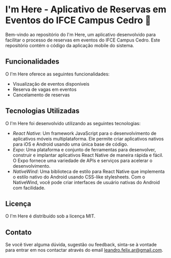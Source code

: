 # I'm Here - Aplicativo de Reservas em Eventos do IFCE Campus Cedro 📱

Bem-vindo ao repositório do I'm Here, um aplicativo desenvolvido para facilitar o processo de reservas em eventos do IFCE Campus Cedro. Este repositório contém o código da aplicação mobile do sistema.

## Funcionalidades

O I'm Here oferece as seguintes funcionalidades:

- Visualização de eventos disponíveis
- Reserva de vagas em eventos
- Cancelamento de reservas

## Tecnologias Utilizadas

O I'm Here foi desenvolvido utilizando as seguintes tecnologias:

- *React Native*: Um framework JavaScript para o desenvolvimento de aplicativos móveis multiplataforma. Ele permite criar aplicativos nativos para iOS e Android usando uma única base de código.
- *Expo*: Uma plataforma e conjunto de ferramentas para desenvolver, construir e implantar aplicativos React Native de maneira rápida e fácil. O Expo fornece uma variedade de APIs e serviços para acelerar o desenvolvimento.
- *NativeWind*: Uma biblioteca de estilo para React Native que implementa o estilo nativo do Android usando CSS-like stylesheets. Com o NativeWind, você pode criar interfaces de usuário nativas do Android com facilidade.

## Licença

O I'm Here é distribuído sob a licença MIT.

## Contato

Se você tiver alguma dúvida, sugestão ou feedback, sinta-se à vontade para entrar em nos contactar através do email leandro.felix.ar@gmail.com.
